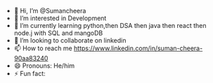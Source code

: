 - 👋 Hi, I’m @Sumancheera
- 👀 I’m interested in Development
- 🌱 I’m currently learning python,then DSA then java then react then node.j with SQL and mangoDB
- 💞️ I’m looking to collaborate on linkedin
- 📫 How to reach me https://www.linkedin.com/in/suman-cheera-90aa83240 
- 😄 Pronouns: He/him
- ⚡ Fun fact: 

<!---
Sumancheera/Sumancheera is a ✨ special ✨ repository because its `README.md` (this file) appears on your GitHub profile.
You can click the Preview link to take a look at your changes.
--->
